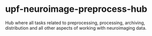 # upf-neuroimage-preprocess-hub
Hub where all tasks related to preprocessing, processing, archiving, distribution and all other aspects of working with neuroimaging data. 
